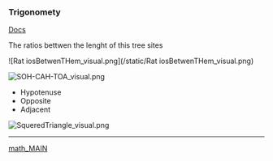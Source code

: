 ### Trigonomety 

[Docs](https://www.youtube.com/watch?v=mhd9FXYdf4s&t=189s)

The ratios bettwen the lenght of this tree sites 


![Rat iosBetwenTHem_visual.png](/static/Rat iosBetwenTHem_visual.png)

![SOH-CAH-TOA_visual.png](/static/SOH-CAH-TOA_visual.png)

- Hypotenuse
- Opposite 
- Adjacent




![SqueredTriangle_visual.png](/static/SqueredTriangle_visual.png)

---
[math_MAIN](/math_MAIN.md)